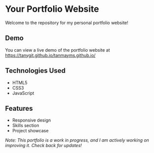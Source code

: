 # Your Portfolio Website

Welcome to the repository for my personal portfolio website!
## Demo

You can view a live demo of the portfolio website at https://tanygit.github.io/tanmayms.github.io/
## Technologies Used

- HTML5
- CSS3
- JavaScript
## Features

- Responsive design
- Skills section
- Project showcase

*Note: This portfolio is a work in progress, and I am actively working on improving it. Check back for updates!*
